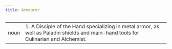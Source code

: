 ```yaml
---
title: Armourer
---
```

| | |
| --- | --- |
| noun | 1.  	A Disciple of the Hand specializing in metal armor, as well as Paladin shields and main-hand tools for Culinarian and Alchemist.	|

